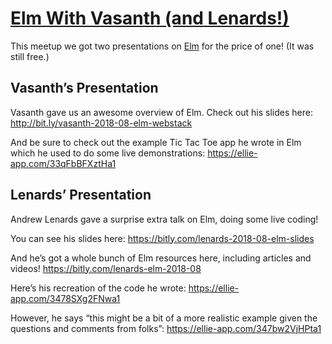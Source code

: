 # [Elm With Vasanth (and Lenards!)](https://www.meetup.com/TucsonJS/events/253216711/)

This meetup we got two presentations on [Elm](http://elm-lang.org) for the price of one! (It was still free.)

## Vasanth’s Presentation

Vasanth gave us an awesome overview of Elm. Check out his slides here: http://bit.ly/vasanth-2018-08-elm-webstack

And be sure to check out the example Tic Tac Toe app he wrote in Elm which he used to do some live demonstrations: https://ellie-app.com/33qFbBFXztHa1

## Lenards’ Presentation

Andrew Lenards gave a surprise extra talk on Elm, doing some live coding!

You can see his slides here: https://bitly.com/lenards-2018-08-elm-slides

And he’s got a whole bunch of Elm resources here, including articles and videos! https://bitly.com/lenards-elm-2018-08

Here’s his recreation of the code he wrote: https://ellie-app.com/3478SXg2FNwa1

However, he says “this might be a bit of a more realistic example given the questions and comments from folks”: https://ellie-app.com/347bw2VjHPta1

